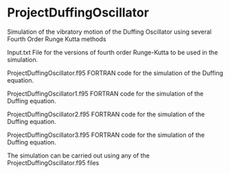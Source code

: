 # ProjectDuffingOscillator
Simulation of the vibratory motion of the Duffing Oscillator using several Fourth Order Runge Kutta methods

Input.txt 
File for the versions of fourth order Runge-Kutta to be used in the simulation.

ProjectDuffingOscillator.f95
FORTRAN code for the simulation of the Duffing equation.

ProjectDuffingOscillator1.f95
FORTRAN code for the simulation of the Duffing equation.

ProjectDuffingOscillator2.f95
FORTRAN code for the simulation of the Duffing equation.

ProjectDuffingOscillator3.f95
FORTRAN code for the simulation of the Duffing equation.

The simulation can be carried out using any of the ProjectDuffingOscillator.f95 files
